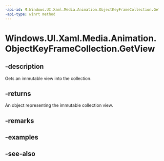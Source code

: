 ```yaml
---
-api-id: M:Windows.UI.Xaml.Media.Animation.ObjectKeyFrameCollection.GetView
-api-type: winrt method
---
```


<!-- Method syntax
public Windows.Foundation.Collections.IVectorView<Windows.UI.Xaml.Media.Animation.ObjectKeyFrame> GetView()
-->

# Windows.UI.Xaml.Media.Animation.ObjectKeyFrameCollection.GetView

## -description
Gets an immutable view into the collection.



## -returns
An object representing the immutable collection view.

## -remarks

## -examples

## -see-also
